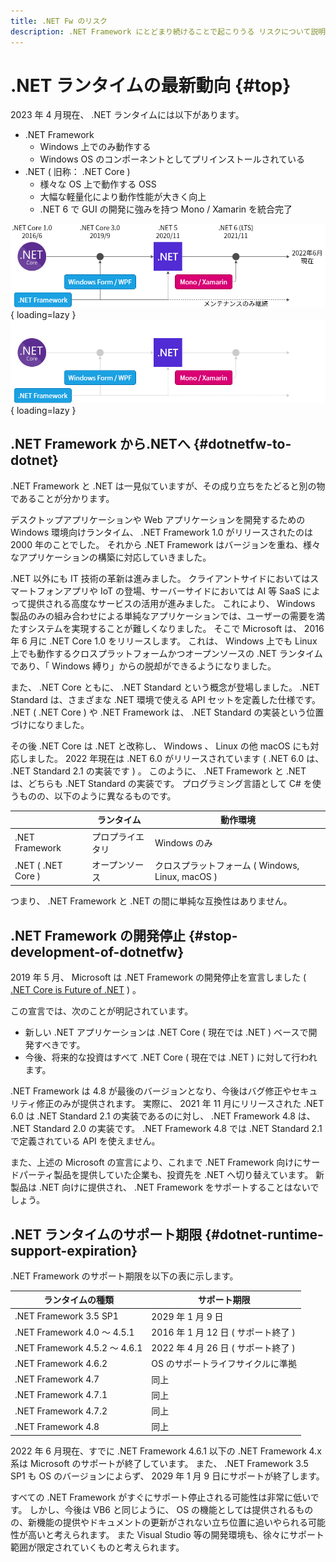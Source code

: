 ```yaml
---
title: .NET Fw のリスク
description: .NET Framework にとどまり続けることで起こりうる リスクについて説明します。
---
```


# .NET ランタイムの最新動向 {#top}

<!-- cSpell:ignore dotnetfw -->

2023 年 4 月現在、 .NET ランタイムには以下があります。

- .NET Framework
    - Windows 上でのみ動作する
    - Windows OS のコンポーネントとしてプリインストールされている
- .NET  ( 旧称： .NET Core )
    - 様々な OS 上で動作する OSS
    - 大幅な軽量化により動作性能が大きく向上
    - .NET 6 で GUI の開発に強みを持つ Mono / Xamarin を統合完了

![.NET ランタイムの進化と統合](../../../images/guidebooks/migration/dotnetfw-risk/evolution-and-integration-of-dotnet-light.png#only-light){ loading=lazy }
![.NET ランタイムの進化と統合](../../../images/guidebooks/migration/dotnetfw-risk/evolution-and-integration-of-dotnet-dark.png#only-dark){ loading=lazy }

## .NET Framework から.NETへ {#dotnetfw-to-dotnet}

.NET Framework と .NET は一見似ていますが、その成り立ちをたどると別の物であることが分かります。

デスクトップアプリケーションや Web アプリケーションを開発するための Windows 環境向けランタイム、 .NET Framework 1.0 がリリースされたのは 2000 年のことでした。
それから .NET Framework はバージョンを重ね、様々なアプリケーションの構築に対応していきました。

.NET 以外にも IT 技術の革新は進みました。
クライアントサイドにおいてはスマートフォンアプリや IoT の登場、サーバーサイドにおいては AI 等 SaaS によって提供される高度なサービスの活用が進みました。
これにより、 Windows 製品のみの組み合わせによる単純なアプリケーションでは、ユーザーの需要を満たすシステムを実現することが難しくなりました。
そこで Microsoft は、 2016 年 6 月に .NET Core 1.0 をリリースします。
これは、 Windows 上でも Linux 上でも動作するクロスプラットフォームかつオープンソースの .NET ランタイムであり、「 Windows 縛り」からの脱却ができるようになりました。

また、 .NET Core ともに、 .NET Standard という概念が登場しました。
.NET Standard は、さまざまな .NET 環境で使える API セットを定義した仕様です。
.NET ( .NET Core ) や .NET Framework は、 .NET Standard の実装という位置づけになりました。

その後 .NET Core は .NET と改称し、 Windows 、 Linux の他 macOS にも対応しました。
2022 年現在は .NET 6.0 がリリースされています ( .NET 6.0 は、 .NET Standard 2.1 の実装です ) 。
このように、 .NET Framework と .NET は、どちらも .NET Standard の実装です。
プログラミング言語として C# を使うものの、以下のように異なるものです。

|                    | ランタイム       | 動作環境                                         |
| ------------------ | ---------------- | ------------------------------------------------ |
| .NET Framework     | プロプライエタリ | Windows のみ                                     |
| .NET ( .NET Core ) | オープンソース   | クロスプラットフォーム ( Windows, Linux, macOS ) |

つまり、 .NET Framework と .NET の間に単純な互換性はありません。

## .NET Framework の開発停止 {#stop-development-of-dotnetfw}

2019 年 5 月、 Microsoft は .NET Framework の開発停止を宣言しました ( [.NET Core is Future of .NET](https://devblogs.microsoft.com/dotnet/net-core-is-the-future-of-net/) ) 。

この宣言では、次のことが明記されています。

- 新しい .NET アプリケーションは .NET Core ( 現在では .NET ) ベースで開発すべきです。
- 今後、将来的な投資はすべて .NET Core ( 現在では .NET ) に対して行われます。

.NET Framework は 4.8 が最後のバージョンとなり、今後はバグ修正やセキュリティ修正のみが提供されます。
実際に、 2021 年 11 月にリリースされた .NET 6.0 は .NET Standard 2.1 の実装であるのに対し、 .NET Framework 4.8 は、 .NET Standard 2.0 の実装です。
.NET Framework 4.8 では .NET Standard 2.1 で定義されている API を使えません。

また、上述の Microsoft の宣言により、これまで .NET Framework 向けにサードパーティ製品を提供していた企業も、投資先を .NET へ切り替えています。
新製品は .NET 向けに提供され、 .NET Framework をサポートすることはないでしょう。

## .NET ランタイムのサポート期限 {#dotnet-runtime-support-expiration}

.NET Framework のサポート期限を以下の表に示します。

| ランタイムの種類              | サポート期限                        |
| ----------------------------- | ----------------------------------- |
| .NET Framework 3.5 SP1        | 2029 年 1 月 9 日                   |
| .NET Framework 4.0 ～ 4.5.1   | 2016 年 1 月 12 日 ( サポート終了 ) |
| .NET Framework 4.5.2 ～ 4.6.1 | 2022 年 4 月 26 日 ( サポート終了 ) |
| .NET Framework 4.6.2          | OS のサポートライフサイクルに準拠   |
| .NET Framework 4.7            | 同上                                |
| .NET Framework 4.7.1          | 同上                                |
| .NET Framework 4.7.2          | 同上                                |
| .NET Framework 4.8            | 同上                                |

2022 年 6 月現在、すでに .NET Framework 4.6.1 以下の .NET Framework 4.x 系は Microsoft のサポートが終了しています。
また、 .NET Framework 3.5 SP1 も OS のバージョンによらず、 2029 年 1 月 9 日にサポートが終了します。

すべての .NET Framework がすぐにサポート停止される可能性は非常に低いです。
しかし、今後は VB6 と同じように、 OS の機能としては提供されるものの、新機能の提供やドキュメントの更新がされない立ち位置に追いやられる可能性が高いと考えられます。
また Visual Studio 等の開発環境も、徐々にサポート範囲が限定されていくものと考えられます。
